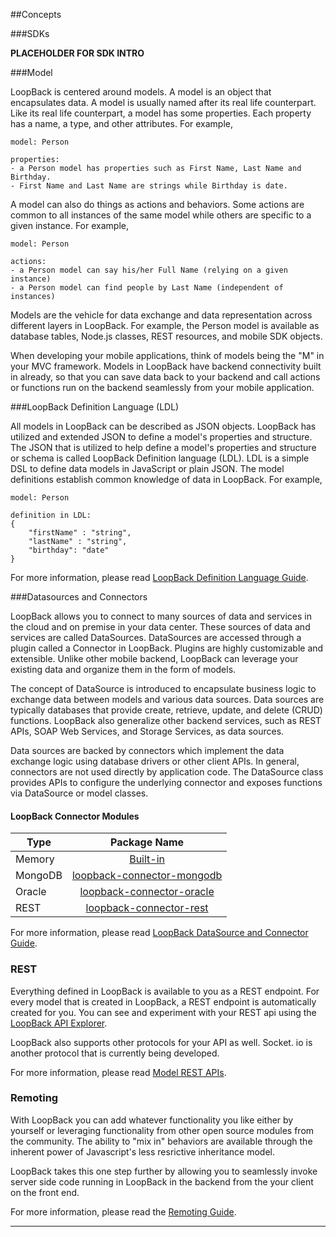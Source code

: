 ##Concepts

###SDKs

**PLACEHOLDER FOR SDK INTRO**

###Model

LoopBack is centered around models.  A model is an object that
encapsulates data.  A model is usually named after its
real life counterpart.  Like its real life counterpart, a model has
some properties. Each property has a name, a type,
and other attributes. For example,

    model: Person

    properties:
    - a Person model has properties such as First Name, Last Name and Birthday.
    - First Name and Last Name are strings while Birthday is date.

A model can also do things as actions and behaviors. Some actions
are common to all instances of the same model while
others are specific to a given instance. For example,

    model: Person

    actions:
    - a Person model can say his/her Full Name (relying on a given instance)
    - a Person model can find people by Last Name (independent of instances)

Models are the vehicle for data exchange and data representation
across different layers in LoopBack. For example, the
Person model is available as database tables, Node.js classes, REST
resources, and mobile SDK objects.

When developing your mobile applications, think of models being the
"M" in your MVC framework.  Models in LoopBack have
backend connectivity built in already, so that you can save data
back to your backend and call actions or functions run
on the backend seamlessly from your mobile application.

###LoopBack Definition Language (LDL)

All models in LoopBack can be described as JSON objects.  LoopBack
has utilized and extended JSON to define a model's properties and
structure. The JSON that is utilized to help define a model's
properties and structure or schema is called LoopBack Definition
language (LDL). LDL is a simple DSL to define data models in
JavaScript or plain JSON. The model definitions establish common
knowledge of data in LoopBack. For example,

    model: Person

    definition in LDL:
    {
        "firstName" : "string",
        "lastName" : "string",
        "birthday": "date"
    }

For more information, please read [LoopBack Definition Language Guide](/loopback-datasource-juggler/#loopback-definition-language-guide).

###Datasources and Connectors

LoopBack allows you to connect to many sources of data and services
in the cloud and on premise in your data center.
These sources of data and services are called DataSources.
DataSources are accessed through a plugin called a Connector
in LoopBack.  Plugins are highly customizable and extensible.
Unlike other mobile backend, LoopBack can leverage your existing
data and organize them in the form of models.

The concept of DataSource is introduced to encapsulate business
logic to exchange data between models and various data sources.
Data sources are typically databases that provide create, retrieve,
update, and delete (CRUD) functions. LoopBack also generalize
other backend services, such as REST APIs, SOAP Web Services, and Storage Services, as data sources.

Data sources are backed by connectors which implement the data
exchange logic using database drivers or other client APIs.
In general, connectors are not used directly by application code.
The DataSource class provides APIs to configure the
underlying connector and exposes functions via DataSource or model
classes.

#### LoopBack Connector Modules

|    Type   | Package Name                                                                           |
| --------- |:--------------------------------------------------------------------------------------:|
| Memory    | [Built-in](https://github.com/strongloop/loopback-datasource-juggler) |
| MongoDB   | [loopback-connector-mongodb](https://github.com/strongloop/loopback-connector-mongodb) |
| Oracle    | [loopback-connector-oracle](https://github.com/strongloop/loopback-connector-oracle)   |
| REST      | [loopback-connector-rest](https://github.com/strongloop/loopback-connector-rest)       |

For more information, please read [LoopBack DataSource and Connector Guide](/loopback-datasource-juggler/#loopback-datasource-and-connector-guide).

### REST

Everything defined in LoopBack is available to you as a REST
endpoint.  For every model that is created in LoopBack, a
REST endpoint is automatically created for you.  You can see and
experiment with your REST api using the [LoopBack API Explorer](http://localhost:3000/explorer/).

LoopBack also supports other protocols for your API as well.  Socket.
io is another protocol that is currently being developed.

For more information, please read [Model REST APIs](#model-rest-api).

### Remoting

With LoopBack you can add whatever functionality you like either
by yourself or leveraging functionality from other open source
modules from the community.  The ability to "mix in" behaviors are
available through the inherent power of Javascript's less resrictive
inheritance model.

LoopBack takes this one step further by allowing you to seamlessly
invoke server side code running in LoopBack in the backend from the
your client on the front end.

For more information, please read the [Remoting Guide](/strong-remoting.README.md).

---
